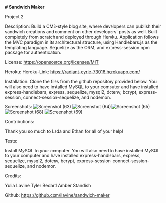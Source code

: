 
**# Sandwich Maker**

Project 2

Description:
Build a CMS-style blog site, where developers can publish their sandwich creations and comment on other developers' posts as well. Built completely from scratch and deployed through Heroku. Application follows the MVC paradigm in its architectural structure, using Handlebars.js as the templating language. Sequelize as the ORM, and express-session npm package for authentication.


License:
https://opensource.org/licenses/MIT

Heroku:
Heroku-Link: https://radiant-eyrie-73016.herokuapp.com/


Installation:
Clone the files from the github repository provided below. You will also need to have installed MySQL to your computer and have installed express-handlebars, express, sequelize, mysql2, dotenv, bcrypt, express-session, connect-session-sequelize, and nodemon.

Screenshots:
![Screenshot (63)](https://user-images.githubusercontent.com/112442942/214132516-359a5cc3-a25c-49f5-9cbf-83024c93a36e.png)
![Screenshot (64)](https://user-images.githubusercontent.com/112442942/214132520-dd7e3c2d-7d76-42ba-b946-361083b1a7d0.png)
![Screenshot (65)](https://user-images.githubusercontent.com/112442942/214132524-a8382adb-c1e8-436e-82ef-17ab18e33674.png)
![Screenshot (68)](https://user-images.githubusercontent.com/112442942/214160322-2dae457a-79b5-462d-86e0-8d24c74305f5.png)
![Screenshot (69)](https://user-images.githubusercontent.com/112442942/214160324-0d9be463-66f9-42fb-be8d-2f1868ffa607.png)


Contributions:

Thank you so much to Lada and Ethan for all of your help!

Tests:

Install MySQL to your computer. You will also need to have installed MySQL to your computer and have installed express-handlebars, express, sequelize, mysql2, dotenv, bcrypt, express-session, connect-session-sequelize, and nodemon. 

Credits:

Yulia Lavine
Tyler Bedard
Amber Standish

Github: https://github.com/ilavine/sandwich-maker

